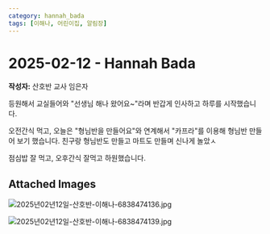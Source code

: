 ```yaml
---
category: hannah_bada
tags: [이해나, 어린이집, 알림장]
---
```


# 2025-02-12 - Hannah Bada

**작성자:** 산호반 교사 임은자  

등원해서 교실들어와 "선생님 해나 왔어요~"라며 반갑게 인사하고 하루를 시작했습니다.

오전간식 먹고, 오늘은 "형님반을 만들어요"와 연계해서 "카프라"를 이용해 형님반 만들어 보기 했습니다.  친구랑 형님반도 만들고 마트도 만들며 신나게 놀았ㅅ

점심밥 잘 먹고, 오후간식 잘먹고 하원했습니다.

## Attached Images
![2025년02년12일-산호반-이해나-6838474136.jpg](d:\Users\hannah\Downloads\kids\photo\2025년02년12일-산호반-이해나-6838474136.jpg)

![2025년02년12일-산호반-이해나-6838474139.jpg](d:\Users\hannah\Downloads\kids\photo\2025년02년12일-산호반-이해나-6838474139.jpg)

